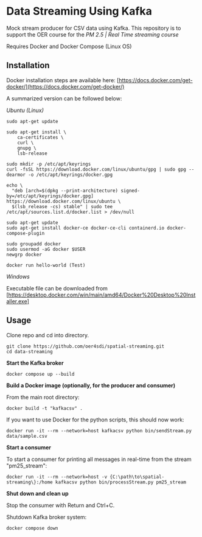 Data Streaming Using Kafka
============

Mock stream producer for CSV data using Kafka. This repository is to support the OER course for the *PM 2.5 | Real Time streaming course*

Requires Docker and Docker Compose (Linux OS)

Installation
-------------------

Docker installation steps are available here: [https://docs.docker.com/get-docker/](https://docs.docker.com/get-docker/)

A summarized version can be followed below:

*Ubuntu (Linux)*

```
sudo apt-get update

sudo apt-get install \
    ca-certificates \
    curl \
    gnupg \
    lsb-release
    
sudo mkdir -p /etc/apt/keyrings
curl -fsSL https://download.docker.com/linux/ubuntu/gpg | sudo gpg --dearmor -o /etc/apt/keyrings/docker.gpg

echo \
  "deb [arch=$(dpkg --print-architecture) signed-by=/etc/apt/keyrings/docker.gpg] https://download.docker.com/linux/ubuntu \
  $(lsb_release -cs) stable" | sudo tee /etc/apt/sources.list.d/docker.list > /dev/null
  
sudo apt-get update
sudo apt-get install docker-ce docker-ce-cli containerd.io docker-compose-plugin

sudo groupadd docker
sudo usermod -aG docker $USER
newgrp docker

docker run hello-world (Test)

```

*Windows*

Executable file can be downloaded from [https://desktop.docker.com/win/main/amd64/Docker%20Desktop%20Installer.exe]


Usage
-------------------

Clone repo and cd into directory.

```
git clone https://github.com/oer4sdi/spatial-streaming.git
cd data-streaming
```

**Start the Kafka broker**

```
docker compose up --build
```

**Build a Docker image (optionally, for the producer and consumer)**

From the main root directory:

```
docker build -t "kafkacsv" .
```

If you want to use Docker for the python scripts, this should now work:

```
docker run -it --rm --network=host kafkacsv python bin/sendStream.py data/sample.csv
```

**Start a consumer**

To start a consumer for printing all messages in real-time from the stream "pm25_stream":

```
docker run -it --rm --network=host -v {C:\path\to\spatial-streaming\}:/home kafkacsv python bin/processStream.py pm25_stream
```

**Shut down and clean up**

Stop the consumer with Return and Ctrl+C.

Shutdown Kafka broker system:

```
docker compose down
```
